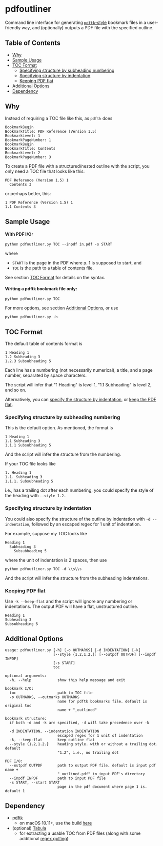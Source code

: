 # pdfoutliner
Command line interface for generating [`pdftk`-style](https://www.pdflabs.com/blog/export-and-import-pdf-bookmarks/) bookmark files in a user-friendly way, and (optionally) outputs a PDF file with the specified outline. 

## Table of Contents
<!-- MarkdownTOC -->

- [Why](#why)
- [Sample Usage](#sample-usage)
- [TOC Format](#toc-format)
    - [Specifying structure by subheading numbering](#specifying-structure-by-subheading-numbering)
    - [Specifying structure by indentation](#specifying-structure-by-indentation)
    - [Keeping PDF flat](#keeping-pdf-flat)
- [Additional Options](#additional-options)
- [Dependency](#dependency)

<!-- /MarkdownTOC -->

## Why
Instead of requiring a TOC file like this, as `pdftk` does

    BookmarkBegin
    BookmarkTitle: PDF Reference (Version 1.5)
    BookmarkLevel: 1
    BookmarkPageNumber: 1
    BookmarkBegin
    BookmarkTitle: Contents
    BookmarkLevel: 2
    BookmarkPageNumber: 3

To create a PDF file with a structured/nested outline with the script, you only need a TOC file that looks like this: 

    PDF Reference (Version 1.5) 1
      Contents 3

or perhaps better, this: 

    1 PDF Reference (Version 1.5) 1
    1.1 Contents 3


## Sample Usage

#### With PDF I/O:

    python pdfoutliner.py TOC --inpdf in.pdf -s START

where 

- `START` is the page in the PDF where p. 1 is supposed to start, and 
- `TOC` is the path to a table of contents file. 

See section [TOC Format](#toc-format) for details on the syntax. 

#### Writing a pdftk bookmark file only:

    python pdfoutliner.py TOC

For more options, see section [Additional Options](#additional-options), or use

    python pdfoutliner.py -h

## TOC Format
The default table of contents format is

    1 Heading 1
    1.2 Subheading 3
    1.2.3 Subsubheading 5

Each line has a numbering (not necessarily numerical), a title, and a page number, separated by space characters. 

The script will infer that "1 Heading" is level 1, "1.1 Subheading" is level 2, and so on. 

Alternatively, you can [specify the structure by indentation](#specifying-structure-by-indentation), or [keep the PDF flat](#keeping-pdf-flat). 

### Specifying structure by subheading numbering
This is the default option. As mentioned, the format is

    1 Heading 1
    1.1 Subheading 3
    1.1.1 Subsubheading 5

And the script will infer the structure from the numbering. 

If your TOC file looks like 

    1. Heading 1
    1.1. Subheading 3
    1.1.1. Subsubheading 5

i.e., has a trailing dot after each numbering, you could specify the style of the heading with `--style 1.2.`

### Specifying structure by indentation
You could also specify the structure of the outline by indentation with `-d --indentation`, followed by an escaped regex for 1 unit of indentation. 

For example, suppose my TOC looks like

    Heading 1
      Subheading 3
        Subsubheading 5

where the unit of indentation is 2 spaces, then use
    
    python pdfoutliner.py TOC -d \\s\\s

And the script will infer the structure from the subheading indentations. 

### Keeping PDF flat
Use `-k --keep-flat` and the script will ignore any numbering or indentations. The output PDF will have a flat, unstructured outline. 

    Heading 1
    Subheading 3
    Subsubheading 5

## Additional Options
    usage: pdfoutliner.py [-h] [-o OUTMARKS] [-d INDENTATION] [-k]
                          [--style {1.2,1.2.}] [--outpdf OUTPDF] [--inpdf INPDF]
                          [-s START]
                          toc

    optional arguments:
      -h, --help            show this help message and exit

    bookmark I/O:
      toc                   path to TOC file
      -o OUTMARKS, --outmarks OUTMARKS
                            name for pdftk bookmarks file. default is original toc
                            name + "_outlined"

    bookmark structure:
      if both -d and -k are specified, -d will take precedence over -k

      -d INDENTATION, --indentation INDENTATION
                            escaped regex for 1 unit of indentation
      -k, --keep-flat       keep outline flat
      --style {1.2,1.2.}    heading style. with or without a trailing dot. default
                            "1.2", i.e., no trailing dot

    PDF I/O:
      --outpdf OUTPDF       path to output PDF file. default is input pdf name +
                            "_outlined.pdf" in input PDF's directory
      --inpdf INPDF         path to input PDF file
      -s START, --start START
                            page in the pdf document where page 1 is. default 1

## Dependency

- [pdftk](https://www.pdflabs.com/tools/pdftk-server/)
    - on macOS 10.11+, use the build [here](https://www.pdflabs.com/tools/pdftk-the-pdf-toolkit/pdftk_server-2.02-mac_osx-10.11-setup.pkg)
- (optional) [Tabula](http://tabula.technology/)
    - for extracting a usable TOC from PDF files (along with some additional [regex golfing](https://xkcd.com/1313/))
